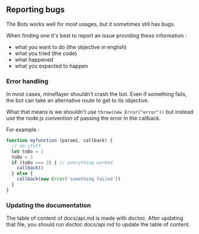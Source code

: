 ## Reporting bugs
The Bots works well for most usages, but it sometimes still has bugs.

When finding one it's best to report an issue providing these information :

* what you want to do (the objective in english)
* what you tried (the code)
* what happened
* what you expected to happen

### Error handling
In most cases, mineflayer shouldn't crash the bot. Even if something fails, the bot can take an alternative route to get to its objective.

What that means is we shouldn't use `throw(new Error("error"))` but instead use the node.js convention of passing the error in the callback.

For example : 

```js
function myfunction (param1, callback) {
  // do stuff
  let toDo = 1
  toDo = 2
  if (toDo === 2) { // everything worked
    callback()
  } else {
    callback(new Error('something failed'))
  }
}
```
### Updating the documentation
The table of content of docs/api.md is made with doctoc. After updating that file, you should run doctoc docs/api.md to update the table of content.
